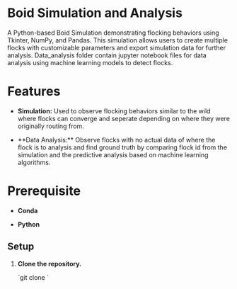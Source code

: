 # Boid Simulation and Analysis
A Python-based Boid Simulation demonstrating flocking behaviors using Tkinter, NumPy, and Pandas. This simulation allows users to create multiple flocks with customizable parameters and export simulation data for further analysis. Data_analysis folder contain jupyter notebook files for data analysis using machine learning models to detect flocks.

# Features
<ul>
<li>

**Simulation:** Used to observe flocking behaviors similar to the wild where flocks can converge and seperate depending on where they were originally routing from.</li>
<li>**Data Analysis:** Observe flocks with no actual data of where the flock is to analysis and find ground truth by comparing flock id from the simulation and the predictive analysis based on machine learning algorithms.
</li>

</ul>

# Prerequisite
<ul>
<li>

**Conda**

</li>

<li>

**Python**
</li>
</ul>

## Setup
<ol>
<li>

**Clone the repository.**

</li>
`git clone <repository url>`
